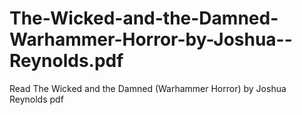 # The-Wicked-and-the-Damned-Warhammer-Horror-by-Joshua--Reynolds.pdf
Read The Wicked and the Damned (Warhammer Horror) by Joshua   Reynolds pdf
